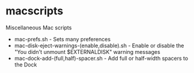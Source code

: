 # macscripts
Miscellaneous Mac scripts

* mac-prefs.sh - Sets many preferences
* mac-disk-eject-warnings-(enable,disable).sh - Enable or disable the "You didn't unmount $EXTERNALDISK" warning messages
* mac-dock-add-(full,half)-spacer.sh - Add full or half-width spacers to the Dock
